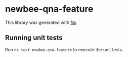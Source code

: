 # newbee-qna-feature

This library was generated with [Nx](https://nx.dev).

## Running unit tests

Run `nx test newbee-qna-feature` to execute the unit tests.

